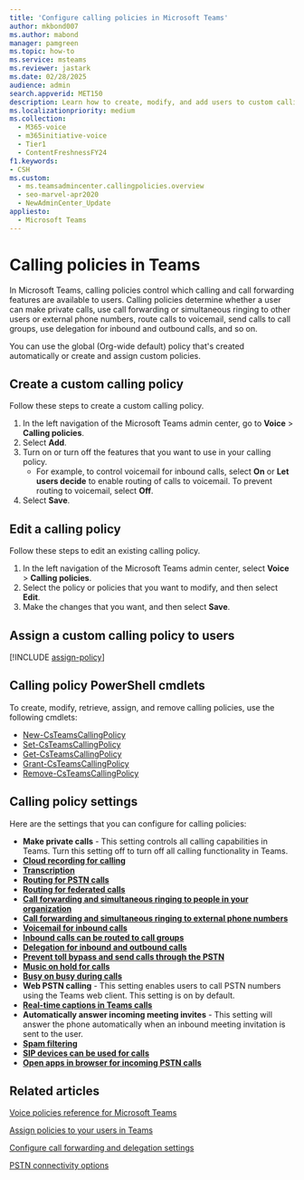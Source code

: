 ```yaml
---
title: 'Configure calling policies in Microsoft Teams'
author: mkbond007
ms.author: mabond
manager: pamgreen
ms.topic: how-to
ms.service: msteams
ms.reviewer: jastark
ms.date: 02/28/2025
audience: admin
search.appverid: MET150
description: Learn how to create, modify, and add users to custom calling policies in Microsoft Teams, and discover various calling policy settings.
ms.localizationpriority: medium
ms.collection: 
  - M365-voice
  - m365initiative-voice
  - Tier1
  - ContentFreshnessFY24
f1.keywords:
- CSH
ms.custom: 
  - ms.teamsadmincenter.callingpolicies.overview
  - seo-marvel-apr2020
  - NewAdminCenter_Update
appliesto: 
  - Microsoft Teams
---
```


# Calling policies in Teams

In Microsoft Teams, calling policies control which calling and call forwarding features are available to users. Calling policies determine whether a user can make private calls, use call forwarding or simultaneous ringing to other users or external phone numbers, route calls to voicemail, send calls to call groups, use delegation for inbound and outbound calls, and so on.

You can use the global (Org-wide default) policy that's created automatically or create and assign custom policies.

## Create a custom calling policy

Follow these steps to create a custom calling policy.

1. In the left navigation of the Microsoft Teams admin center, go to **Voice** > **Calling policies**.
2. Select **Add**.
3. Turn on or turn off the features that you want to use in your calling policy.
    - For example, to control voicemail for inbound calls, select **On** or **Let users decide** to enable routing of calls to voicemail. To prevent routing to voicemail, select **Off**.
4. Select **Save**.

## Edit a calling policy

Follow these steps to edit an existing calling policy.

1. In the left navigation of the Microsoft Teams admin center, select **Voice** > **Calling policies**.
2. Select the policy or policies that you want to modify, and then select **Edit**.
3. Make the changes that you want, and then select **Save**.

## Assign a custom calling policy to users

[!INCLUDE [assign-policy](includes/assign-policy.md)]

## Calling policy PowerShell cmdlets

To create, modify, retrieve, assign, and remove calling policies, use the following cmdlets:

- [New-CsTeamsCallingPolicy](/powershell/module/teams/new-csteamscallingpolicy)
- [Set-CsTeamsCallingPolicy](/powershell/module/teams/set-csteamscallingpolicy)
- [Get-CsTeamsCallingPolicy](/powershell/module/teams/get-csteamscallingpolicy)
- [Grant-CsTeamsCallingPolicy](/powershell/module/teams/grant-csteamscallingpolicy)
- [Remove-CsTeamsCallingPolicy](/powershell/module/teams/remove-csteamscallingpolicy)

## Calling policy settings

Here are the settings that you can configure for calling policies:

- **Make private calls** - This setting controls all calling capabilities in Teams. Turn this setting off to turn off all calling functionality in Teams.
- **[Cloud recording for calling](call-recording-transcription-captions.md)**
- **[Transcription](call-recording-transcription-captions.md)**
- **[Routing for PSTN calls](inbound-call-routing.md)**
- **[Routing for federated calls](inbound-call-routing.md)**
- **[Call forwarding and simultaneous ringing to people in your organization](user-call-settings.md)**
- **[Call forwarding and simultaneous ringing to external phone numbers](user-call-settings.md)**
- **[Voicemail for inbound calls](set-up-phone-system-voicemail.md)**
- **[Inbound calls can be routed to call groups](call-sharing-and-group-call-pickup.md)**
- **[Delegation for inbound and outbound calls](shared-line-appearance.md)**
- **[Prevent toll bypass and send calls through the PSTN](location-based-routing-enable.md)**
- **[Music on hold for calls](music-on-hold.md)**
- **[Busy on busy during calls](inbound-call-routing.md)**
- **Web PSTN calling** - This setting enables users to call PSTN numbers using the Teams web client. This setting is on by default.
- **[Real-time captions in Teams calls](call-recording-transcription-captions.md)**
- **Automatically answer incoming meeting invites** - This setting will answer the phone automatically when an inbound meeting invitation is sent to the user.
- **[Spam filtering](configure-call-spam-filtering.md)**
- **[SIP devices can be used for calls](sip-gateway-configure.md)**
- **[Open apps in browser for incoming PSTN calls](inbound-call-routing.md)**

## Related articles

[Voice policies reference for Microsoft Teams](settings-policies-reference.md#voice)

[Assign policies to your users in Teams](policy-assignment-overview.md)

[Configure call forwarding and delegation settings](user-call-settings.md)

[PSTN connectivity options](pstn-connectivity.md)
